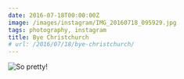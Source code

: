 ```yaml
---
date: 2016-07-18T00:00:00Z
image: /images/instagram/IMG_20160718_095929.jpg
tags: photography, instagram
title: Bye Christchurch
# url: /2016/07/18/bye-christchurch/
---
```


![So pretty!](/images/instagram/IMG_20160718_095929.jpg)
